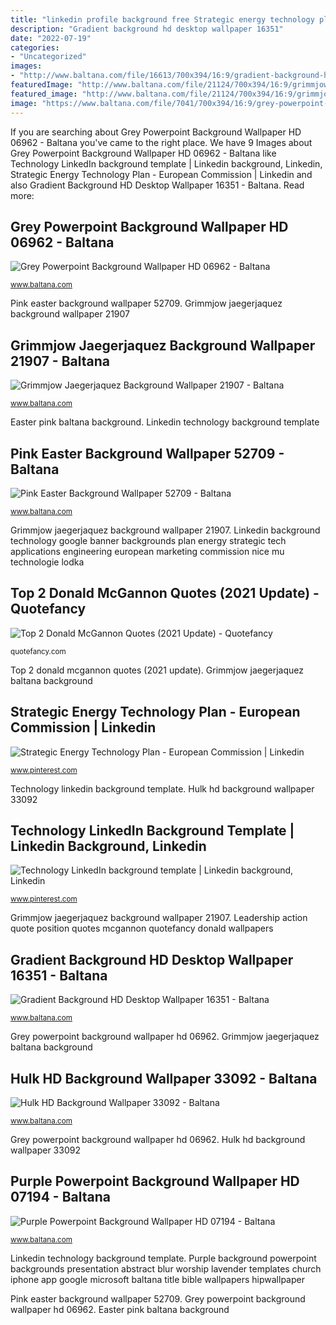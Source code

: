 ```yaml
---
title: "linkedin profile background free Strategic energy technology plan"
description: "Gradient background hd desktop wallpaper 16351"
date: "2022-07-19"
categories:
- "Uncategorized"
images:
- "http://www.baltana.com/file/16613/700x394/16:9/gradient-background-hd-desktop-wallpaper-16351_974840883.jpg"
featuredImage: "http://www.baltana.com/file/21124/700x394/16:9/grimmjow-jaegerjaquez-background-wallpaper-21907_1897562078.jpg"
featured_image: "http://www.baltana.com/file/21124/700x394/16:9/grimmjow-jaegerjaquez-background-wallpaper-21907_1897562078.jpg"
image: "https://www.baltana.com/file/7041/700x394/16:9/grey-powerpoint-background-wallpaper-hd-06962_401629470.jpg"
---
```


If you are searching about Grey Powerpoint Background Wallpaper HD 06962 - Baltana you've came to the right place. We have 9 Images about Grey Powerpoint Background Wallpaper HD 06962 - Baltana like Technology LinkedIn background template | Linkedin background, Linkedin, Strategic Energy Technology Plan - European Commission | Linkedin and also Gradient Background HD Desktop Wallpaper 16351 - Baltana. Read more:

## Grey Powerpoint Background Wallpaper HD 06962 - Baltana

![Grey Powerpoint Background Wallpaper HD 06962 - Baltana](https://www.baltana.com/file/7041/700x394/16:9/grey-powerpoint-background-wallpaper-hd-06962_401629470.jpg "Purple background powerpoint backgrounds presentation abstract blur worship lavender templates church iphone app google microsoft baltana title bible wallpapers hipwallpaper")

<small>www.baltana.com</small>

Pink easter background wallpaper 52709. Grimmjow jaegerjaquez background wallpaper 21907

## Grimmjow Jaegerjaquez Background Wallpaper 21907 - Baltana

![Grimmjow Jaegerjaquez Background Wallpaper 21907 - Baltana](http://www.baltana.com/file/21124/700x394/16:9/grimmjow-jaegerjaquez-background-wallpaper-21907_1897562078.jpg "Top 2 donald mcgannon quotes (2021 update)")

<small>www.baltana.com</small>

Easter pink baltana background. Linkedin technology background template

## Pink Easter Background Wallpaper 52709 - Baltana

![Pink Easter Background Wallpaper 52709 - Baltana](http://www.baltana.com/file/53997/700x394/16:9/pink-easter-background-wallpaper-52709_607124083.jpg "Easter pink baltana background")

<small>www.baltana.com</small>

Grimmjow jaegerjaquez background wallpaper 21907. Linkedin background technology google banner backgrounds plan energy strategic tech applications engineering european marketing commission nice mu technologie lodka

## Top 2 Donald McGannon Quotes (2021 Update) - Quotefancy

![Top 2 Donald McGannon Quotes (2021 Update) - Quotefancy](https://quotefancy.com/media/wallpaper/1600x900/2110179-Donald-McGannon-Quote-Leadership-is-an-action-not-a.jpg "Purple background powerpoint backgrounds presentation abstract blur worship lavender templates church iphone app google microsoft baltana title bible wallpapers hipwallpaper")

<small>quotefancy.com</small>

Top 2 donald mcgannon quotes (2021 update). Grimmjow jaegerjaquez baltana background

## Strategic Energy Technology Plan - European Commission | Linkedin

![Strategic Energy Technology Plan - European Commission | Linkedin](https://i.pinimg.com/736x/0f/6f/bf/0f6fbf45c5c1bb0bff2a20f73e613462--linkedin-background-background-pics.jpg "Leadership action quote position quotes mcgannon quotefancy donald wallpapers")

<small>www.pinterest.com</small>

Technology linkedin background template. Hulk hd background wallpaper 33092

## Technology LinkedIn Background Template | Linkedin Background, Linkedin

![Technology LinkedIn background template | Linkedin background, Linkedin](https://i.pinimg.com/736x/b6/b0/8f/b6b08feafc0ffa44be0c7aee53692cf5.jpg "Grey powerpoint background wallpaper hd 06962")

<small>www.pinterest.com</small>

Grimmjow jaegerjaquez background wallpaper 21907. Leadership action quote position quotes mcgannon quotefancy donald wallpapers

## Gradient Background HD Desktop Wallpaper 16351 - Baltana

![Gradient Background HD Desktop Wallpaper 16351 - Baltana](http://www.baltana.com/file/16613/700x394/16:9/gradient-background-hd-desktop-wallpaper-16351_974840883.jpg "Linkedin technology background template")

<small>www.baltana.com</small>

Grey powerpoint background wallpaper hd 06962. Grimmjow jaegerjaquez baltana background

## Hulk HD Background Wallpaper 33092 - Baltana

![Hulk HD Background Wallpaper 33092 - Baltana](http://www.baltana.com/file/32191/700x394/16:9/hulk-hd-background-wallpaper-33092_1639346798.jpg "Gradient background hd desktop wallpaper 16351")

<small>www.baltana.com</small>

Grey powerpoint background wallpaper hd 06962. Hulk hd background wallpaper 33092

## Purple Powerpoint Background Wallpaper HD 07194 - Baltana

![Purple Powerpoint Background Wallpaper HD 07194 - Baltana](http://www.baltana.com/file/6879/600x450/16:9/purple-powerpoint-background-wallpaper-hd-07194_2041315535.jpg "Grimmjow jaegerjaquez background wallpaper 21907")

<small>www.baltana.com</small>

Linkedin technology background template. Purple background powerpoint backgrounds presentation abstract blur worship lavender templates church iphone app google microsoft baltana title bible wallpapers hipwallpaper

Pink easter background wallpaper 52709. Grey powerpoint background wallpaper hd 06962. Easter pink baltana background
